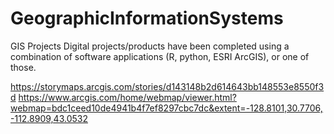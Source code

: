 # GeographicInformationSystems
GIS Projects
Digital projects/products have been completed using a combination of software applications (R, python, ESRI ArcGIS), or one of those.

https://storymaps.arcgis.com/stories/d143148b2d614643bb148553e8550f3d
https://www.arcgis.com/home/webmap/viewer.html?webmap=bdc1ceed10de4941b4f7ef8297cbc7dc&extent=-128.8101,30.7706,-112.8909,43.0532
